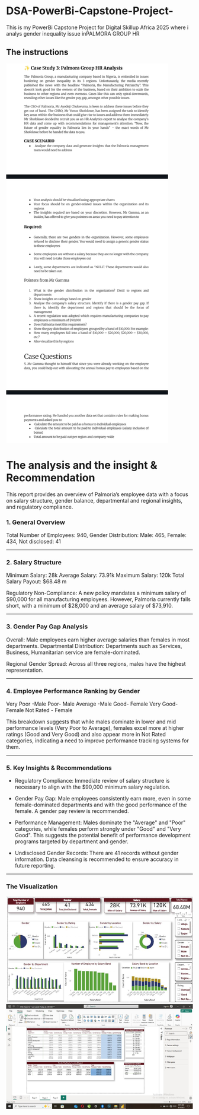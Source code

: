 # DSA-PowerBi-Capstone-Project-
This is my PowerBi Capstone Project for Digital Skillup Africa 2025 where i analys gender inequality issue inPALMORA GROUP HR 

## The instructions 
![The given instructions](1754210103851.jpg)

# The analysis and the insight & Recommendation 
This report provides an overview of Palmoria’s employee data with a focus on salary structure, gender balance, departmental and regional insights, and regulatory compliance.

### 1. General Overview
Total Number of Employees: 940,
Gender Distribution:
Male: 465, 
Female: 434, 
Not disclosed: 41

---

### 2. Salary Structure
Minimum Salary: 28k
Average Salary: 73.91k
Maximum Salary: 120k
Total Salary Payout: $68.48 m

Regulatory Non-Compliance:
A new policy mandates a minimum salary of $90,000 for all manufacturing employees. However, Palmoria currently falls short, with a minimum of $28,000 and an average salary of $73,910.

---

### 3. Gender Pay Gap Analysis
Overall: Male employees earn higher average salaries than females in most departments.
Departmental Distribution:
Departments such as Services, Business, Humanitarian service are female-dominated.

Regional Gender Spread:
Across all three regions, males have the highest representation.

---

### 4. Employee Performance Ranking by Gender
Very Poor	-Male
Poor-	Male
Average	-Male
Good-	Female
Very Good-	Female
Not Rated	- Female

This breakdown suggests that while males dominate in lower and mid performance levels (Very Poor to Average), females excel more at higher ratings (Good and Very Good) and also appear more in Not Rated categories, indicating a need to improve performance tracking systems for them.

---

### 5. Key Insights & Recommendations
- Regulatory Compliance:
Immediate review of salary structure is necessary to align with the $90,000 minimum salary regulation.

- Gender Pay Gap:
Male employees consistently earn more, even in some female-dominated departments and with the good performance of the female. A gender pay review is recommended.

- Performance Management:
Males dominate the "Average" and "Poor" categories, while females perform strongly under "Good" and "Very Good". This suggests the potential benefit of performance development programs targeted by department and gender.

- Undisclosed Gender Records:
There are 41 records without gender information. Data cleansing is recommended to ensure accuracy in future reporting.

---
### The Visualization 
![the charts and slicers](DSA.JPG)
 ![the tables](DSA3.JPG)

